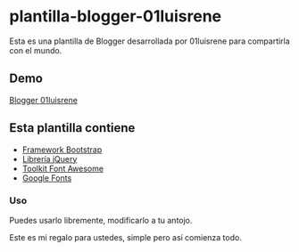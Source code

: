 # plantilla-blogger-01luisrene
Esta es una plantilla de Blogger desarrollada por 01luisrene para compartirla con el mundo.
<h2>Demo</h2>
<a href="http://www.01luisrene.blogspot.pe" target="_blank">Blogger 01luisrene</a>
<h2>Esta plantilla contiene</h2>
<ul>
 <li><a href="http://getbootstrap.com/" target="_blank">Framework Bootstrap</li>
  <li><a href="https://jquery.com/download/" target="_blank">Librería jQuery</li>
  <li><a href="https://fortawesome.github.io/Font-Awesome/" target="_blank">Toolkit Font Awesome</a></li>
  <li><a href="https://www.google.com/fonts" target="_blank">Google Fonts</a></li>
</ul>

<h3>Uso</h3>
<p>Puedes usarlo libremente, modificarlo a tu antojo.</p>
<p>Este es mi regalo para ustedes, simple pero así comienza todo.</p>
